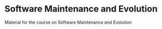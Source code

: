 # Software Maintenance and Evolution

Material for the course on Software Maintenance and Evolution
